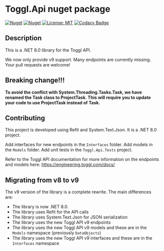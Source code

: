 # Toggl.Api nuget package

[![Nuget](https://img.shields.io/nuget/v/Toggl.Api)](https://www.nuget.org/packages/Toggl.Api/)
[![Nuget](https://img.shields.io/nuget/dt/Toggl.Api)](https://www.nuget.org/packages/Toggl.Api/)
[![License: MIT](https://img.shields.io/badge/License-MIT-yellow.svg)](https://opensource.org/licenses/MIT)
[![Codacy Badge](https://app.codacy.com/project/badge/Grade/e114c9b81699410887329ecc09609863)](https://www.codacy.com/gh/panoramicdata/Toggl.Api/dashboard?utm_source=github.com&amp;utm_medium=referral&amp;utm_content=panoramicdata/Toggl.Api&amp;utm_campaign=Badge_Grade)

## Description

This is a .NET 8.0 library for the Toggl API.

We now only provide v9 support.  Many endpoints are currently missing.  Your pull requests are welcome!

## Breaking change!!!
**To avoid the conflict with System.Threading.Tasks.Task, we have renamed the Task class to ProjectTask.
This will require you to update your code to use ProjectTask instead of Task.**

## Contributing

This project is developed using Refit and System.Text.Json.  It is a .NET 8.0 project.

Add interfaces for new endpoints in the `Interfaces` folder.
Add models in the `Models` folder.
Add unit tests in the `Toggl.Api.Tests` project.

Refer to the Toggl API documentation for more information on the endpoints and models here: https://engineering.toggl.com/docs/

## Migrating from v8 to v9

The v9 version of the library is a complete rewrite.  The main differences are:
- The library is now .NET 8.0.
- The library uses Refit for the API calls
- The library uses System.Text.Json for JSON serialization
- The library uses the new Toggl API v9 endpoints
- The library uses the new Toggl API v9 models and these are in the `Models` namespace (previously `DataObjects`)
- The library uses the new Toggl API v9 interfaces and these are in the `Interfaces` namespace 
